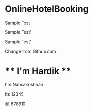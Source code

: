 # OnlineHotelBooking

Sample Test

Sample Test'

Sample Test'

Change from Github.com

# ** I'm Hardik **
I'm Nandakrishnan

Its 12345

😒 678910 
